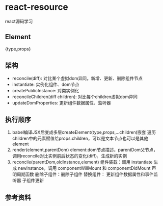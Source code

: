 # react-resource
react源码学习

## Element
{type,props}

## 架构
- reconcile(diff): 对比某个虚拟dom异同，新增、更新、删除组件节点
- instantiate: 实例化组件、dom节点
- createPublicInstance: 对类实例化
- reconcileChildren(diff children): 对比每个children虚拟dom异同
- updateDomProperties: 更新组件数据属性、监听器

## 执行顺序
1. babel编译JSX后变成多层createElement(type,props,...children)嵌套
遍历children中的元素赋值给props.children，可以是文本节点也可以是其他element
2. render(element,parentDom)
element:dom节点描述，parentDom父节点，调用reconcile对比实例前后状态的变化(diff)，生成新的实例
3. reconcile(parentDom,oldInstance,element)
组件装载：调用 instantiate 生成 newInstance，调用 componentWillMount 和 componentDidMount 声明周期函数
删除子组件：删除子组件
替换组件：
更新组件数据属性和事件监听器
子组件更新


## 参考资料


